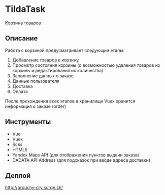 # TildaTask
Корзина товаров
## Описание
Работа с корзиной предусматривает следующие этапы:
1. Добавление товаров в корзину
2. Просмотр состояния корзины (с возможностью удаления товаров из корзины и редактирования их количества)
3. Заполнение данных о заказе
4. Данные пользователя
5. Доставка
6. Оплата

После прохождения всех этапов в хранилище Vuex хранится информация о заказе (order)
## Инструменты
+ Vue
+ Vuex
+ Scss
+ HTML5
+ Yandex Maps API (для отображения пунктов выдачи заказа)
+ DADATA API Address (для подсказок при вводе адреса доставки)
## Деплой
http://grouchy-cry.surge.sh/
